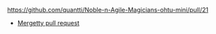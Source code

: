 https://github.com/quantti/Noble-n-Agile-Magicians-ohtu-mini/pull/21
* [Mergetty pull request](https://github.com/quantti/Noble-n-Agile-Magicians-ohtu-mini/pull/21)

